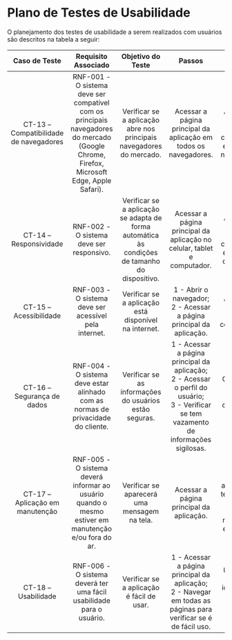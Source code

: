 # Plano de Testes de Usabilidade

O planejamento dos testes de usabilidade a serem realizados com usuários são descritos na tabela a seguir:

| **Caso de Teste** 	| **Requisito Associado** 	| **Objetivo do Teste** 	| **Passos** 	| **Critério de Êxito** 	|
|:---:	|:---:	|:---:	|:---:	|:---:	|
| CT-13 – Compatibilidade de navegadores 	| RNF-001 - O sistema deve ser compatível com os principais navegadores do mercado (Google Chrome, Firefox, Microsoft Edge, Apple Safari). 	| Verificar se a aplicação abre nos principais navegadores do mercado. 	| Acessar a página principal da aplicação em todos os navegadores. 	| A aplicação deve funcionar corretamente em todos os navegadores. 	|
| CT-14 – Responsividade 	| RNF-002 - O sistema deve ser responsivo. 	| Verificar se a aplicação se adapta de forma automática às condições de tamanho do dispositivo. | Acessar a página principal da aplicação no celular, tablet e computador. 	| A aplicação deve funcionar corretamente em todos os dispositivos. 	|
| CT-15 – Acessibilidade 	| RNF-003 - O sistema deve ser acessível pela internet. 	| Verificar se a aplicação está disponível na internet. 	| 1 - Abrir o navegador;<br> 2 - Acessar a página principal da aplicação. 	| A aplicação deve funcionar corretamente. 	|
| CT-16 – Segurança de dados 	| RNF-004 - O sistema deve estar alinhado com as normas de privacidade do cliente. 	| Verificar se as informações do usuários estão seguras. 	| 1 - Acessar a página principal da aplicação;<br> 2 - Acessar o perfil do usuário;<br> 3 - Verificar se tem vazamento de informações sigilosas. 	| Os dados do cliente não são divulgados à terceiros. 	|
| CT-17 – Aplicação em manutenção 	| RNF-005 - O sistema deverá informar ao usuário quando o mesmo estiver em manutenção e/ou fora do ar. 	| Verificar se aparecerá uma mensagem na tela. 	| Acessar a página principal da aplicação. 	| Uma mensagem aparecerá na tela quando a aplicação estiver em manutenção e/ou fora do ar. 	|
| CT-18 – Usabilidade 	| RNF-006 - O sistema deverá ter uma fácil usabilidade para o usuário. 	| Verificar se a aplicação é fácil de usar. 	| 1 - Acessar a página principal da aplicação;<br> 2 - Navegar em todas as páginas para verificar se é de fácil uso. 	| Usuários de qualquer idade devem conseguir usar a aplicação. 	|
